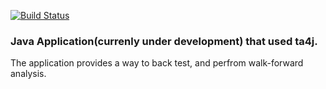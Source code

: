 [![Build Status](https://travis-ci.org/NitigyaS/Finapp.svg?branch=master)](https://travis-ci.org/NitigyaS/Finapp)

### Java Application(currenly under development) that used ta4j.
The application provides a way to back test, and perfrom walk-forward analysis. 
